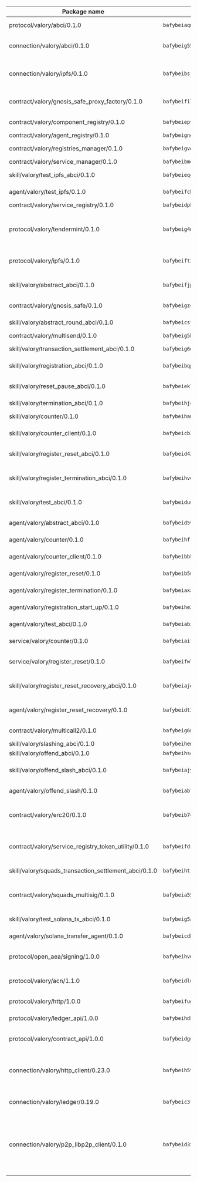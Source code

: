 | Package name                                                  | Package hash                                                  | Description                                                                                                                |
| ------------------------------------------------------------- | ------------------------------------------------------------- | -------------------------------------------------------------------------------------------------------------------------- |
| protocol/valory/abci/0.1.0                                    | `bafybeiaqmp7kocbfdboksayeqhkbrynvlfzsx4uy4x6nohywnmaig4an7u` | A protocol for ABCI requests and responses.                                                                                |
| connection/valory/abci/0.1.0                                  | `bafybeig552jslrpa2fznlmal3csfq676lovyk5il7kdtzjljty77u7z2fi` | connection to wrap communication with an ABCI server.                                                                      |
| connection/valory/ipfs/0.1.0                                  | `bafybeibsjllc2l62jvc4gdyv73irldlvbqlslytm4gw6xjvugcp5oylx44` | A connection responsible for uploading and downloading files from IPFS.                                                    |
| contract/valory/gnosis_safe_proxy_factory/0.1.0               | `bafybeifilkilg2vw5ry7zyof3mmwgnfinheusnu53dv3ocxhppypgaouo4` | Gnosis Safe proxy factory (GnosisSafeProxyFactory) contract                                                                |
| contract/valory/component_registry/0.1.0                      | `bafybeiepywewigowj533f55orx7oys3kk5lgdc247p2267scqfyp4gnqle` | Component registry contract                                                                                                |
| contract/valory/agent_registry/0.1.0                          | `bafybeignghdk7oqvyg722gz66tbuj2vj4vkatguj4b6lf5fqzqxkktcke4` | Agent registry contract                                                                                                    |
| contract/valory/registries_manager/0.1.0                      | `bafybeigvdzmxq2kfizvhwu43vcjlsddkftltv53e5xc7yqnadweari3kqi` | Registries Manager contract                                                                                                |
| contract/valory/service_manager/0.1.0                         | `bafybeibmqewfh5wnayopneyv4vx35n5k7loavzmcazyevntdoskw7vasom` | Service Manager contract                                                                                                   |
| skill/valory/test_ipfs_abci/0.1.0                             | `bafybeieq4332mrsrg2ugq35l7jibacrmwyu5dfpdlqel4ksw6igf326bhq` | IPFS e2e testing application.                                                                                              |
| agent/valory/test_ipfs/0.1.0                                  | `bafybeifchewswripb2lyoduwv5isjmj3kmmvv5vjxlfksjo4w3r67tq5iy` | Agent for testing the ABCI connection.                                                                                     |
| contract/valory/service_registry/0.1.0                        | `bafybeidpkiceitrh3w2j4o7ctjjsdbn3ma4lfvnlpyvks53exdsyjhoc5i` | Service Registry contract                                                                                                  |
| protocol/valory/tendermint/0.1.0                              | `bafybeig4mi3vmlv5zpbjbfuzcgida6j5f2nhrpedxicmrrfjweqc5r7cra` | A protocol for communication between two AEAs to share tendermint configuration details.                                   |
| protocol/valory/ipfs/0.1.0                                    | `bafybeiftxi2qhreewgsc5wevogi7yc5g6hbcbo4uiuaibauhv3nhfcdtvm` | A protocol specification for IPFS requests and responses.                                                                  |
| skill/valory/abstract_abci/0.1.0                              | `bafybeifjptmz2snflbonyl4hdb2yz2viz5dfl5fgcsw2kd5rpzcetxctyu` | The abci skill provides a template of an ABCI application.                                                                 |
| contract/valory/gnosis_safe/0.1.0                             | `bafybeigz4lf4b536uxb52tmqkfajdjtszclv67gtqitygrkaww4vzg2fle` | Gnosis Safe (GnosisSafeL2) contract                                                                                        |
| skill/valory/abstract_round_abci/0.1.0                        | `bafybeicsf7g3hewacvvvaug27lq3jnfdaxswz6izj3ty6tcg7uwpubo7va` | abstract round-based ABCI application                                                                                      |
| contract/valory/multisend/0.1.0                               | `bafybeig5byt5urg2d2bsecufxe5ql7f4mezg3mekfleeh32nmuusx66p4y` | MultiSend contract                                                                                                         |
| skill/valory/transaction_settlement_abci/0.1.0                | `bafybeig6eqxdrvxkma5kuxegyh3skt54om272thnxax5gccnwqrsskxfra` | ABCI application for transaction settlement.                                                                               |
| skill/valory/registration_abci/0.1.0                          | `bafybeibqpo2aujwglynifhrhk6rypeec4rllx26oiqgqrqb74dnkxhamny` | ABCI application for common apps.                                                                                          |
| skill/valory/reset_pause_abci/0.1.0                           | `bafybeiek7bjhjqhyednb6lrfrbyk7pdum445oli2wa6ci4q5s5f5jmpviu` | ABCI application for resetting and pausing app executions.                                                                 |
| skill/valory/termination_abci/0.1.0                           | `bafybeihjcdttp7rork42hig2y36q47p3ap3wexosteavow4bzwuicpuq6m` | Termination skill.                                                                                                         |
| skill/valory/counter/0.1.0                                    | `bafybeihawvsw2ug2u5rejdxahkqiuekrkjvdbzcg7sktxrlvvbtdo2yqqq` | The ABCI Counter application example.                                                                                      |
| skill/valory/counter_client/0.1.0                             | `bafybeicb37pj26xbknovfox5hwpuh26p3p44uh32tclpj5cwpgvhbmdl4y` | A client for the ABCI counter application.                                                                                 |
| skill/valory/register_reset_abci/0.1.0                        | `bafybeid4xyf3w6ujv4p7wujtel3nr35jvxpkypmunmhj7gv4bn7tdwzklu` | ABCI application for dummy skill that registers and resets                                                                 |
| skill/valory/register_termination_abci/0.1.0                  | `bafybeihvotigkmpnmvpcpx2y6xgnbdggs7fvdfdqbb5cklw52mmxyyavaq` | ABCI application for dummy skill that registers and resets                                                                 |
| skill/valory/test_abci/0.1.0                                  | `bafybeiduuq3t24wpkt4wh4s7adyqedlfoisbmmhzusebgxab4ryiqdqwh4` | ABCI application for testing the ABCI connection.                                                                          |
| agent/valory/abstract_abci/0.1.0                              | `bafybeid5vadtgrj3w43thjzkpfqaguufp2jh62mtcugsvmf6lcscmazycy` | The abstract ABCI AEA - for testing purposes only.                                                                         |
| agent/valory/counter/0.1.0                                    | `bafybeihfr5jc7tdfbanxiahfxrnzu37uup5k5kb2fqmw64tot473rnfh3y` | The ABCI Counter example as an AEA                                                                                         |
| agent/valory/counter_client/0.1.0                             | `bafybeibbkqmoihxh52kohj43riwqpgkijtbzw7vz56muopurqymz6t7v4q` | The ABCI Counter example as an AEA                                                                                         |
| agent/valory/register_reset/0.1.0                             | `bafybeib5whc6yncg4aog2aqjzrtf3fs3epzvywny5iljyylhsck34r3wbe` | Register reset to replicate Tendermint issue.                                                                              |
| agent/valory/register_termination/0.1.0                       | `bafybeiaxaxoqqhbfu4otlpj4h76late4yvpvjpfu3n6y5zlv4pkhrnk2te` | Register terminate to test the termination feature.                                                                        |
| agent/valory/registration_start_up/0.1.0                      | `bafybeihe2dqztuadwemnxlbbp4kbkjta2haptc2l7rgrvd2owshkvo5eam` | Registration start-up ABCI example.                                                                                        |
| agent/valory/test_abci/0.1.0                                  | `bafybeiabzayuxladtahgtednibrpdjiekmyxp5y3yzgstntu5evx6eb62m` | Agent for testing the ABCI connection.                                                                                     |
| service/valory/counter/0.1.0                                  | `bafybeiaittb5hshdwp6sjsmlk5omrplo26dczu4fv6d4pwb2et6sippjvu` | A set of agents incrementing a counter                                                                                     |
| service/valory/register_reset/0.1.0                           | `bafybeifw7k2olewd5c2isgxhnwqobgeb2p6ulbvgfmxvfq4jycrsvup6xe` | Test and debug tendermint reset mechanism.                                                                                 |
| skill/valory/register_reset_recovery_abci/0.1.0               | `bafybeiajq4kde54kgegznv3u63g5nsx6lptva2t7uwsyd7dasigqvj4cou` | ABCI application for dummy skill that registers and resets                                                                 |
| agent/valory/register_reset_recovery/0.1.0                    | `bafybeidt3i525xlv5wfjxn5mjumfagfnxcjq26x4ccsig62xwo4t5usbku` | Agent to showcase hard reset as a recovery mechanism.                                                                      |
| contract/valory/multicall2/0.1.0                              | `bafybeig6wx5lj3gxmkrxj2zqqbebkbvtrpflt3lqqsubf552fzye7zmwwy` | The MakerDAO multicall2 contract.                                                                                          |
| skill/valory/slashing_abci/0.1.0                              | `bafybeihemmspvdyyrh7ckmmqhis6aq6gr4fofkcr2sgfwwdbizjdhcocii` | Slashing skill.                                                                                                            |
| skill/valory/offend_abci/0.1.0                                | `bafybeihsoza42abnngnjwrcnqtrakpccaaicd5f5dkag477h3h5yrai46a` | Offend ABCI application.                                                                                                   |
| skill/valory/offend_slash_abci/0.1.0                          | `bafybeiajycisdkmsgsjfpkqhoec4j7smoslhkdy6qjmybq2elspqdbhpqe` | ABCI application used in order to test the slashing abci                                                                   |
| agent/valory/offend_slash/0.1.0                               | `bafybeiab7wzrif6g2b6vmkczyvzeljxzyyayyadg6mvcejapy23ozdk6vu` | Offend and slash to test the slashing feature.                                                                             |
| contract/valory/erc20/0.1.0                                   | `bafybeib7ctk3deleyxayrqvropewefr2muj4kcqe3t3wscak25bjmxnqwe` | The scaffold contract scaffolds a contract to be implemented by the developer.                                             |
| contract/valory/service_registry_token_utility/0.1.0          | `bafybeifdia2y5546tvk6xzxeaqzf2n5n7dutj2hdzbgenxohaqhjtnjqm4` | The scaffold contract scaffolds a contract to be implemented by the developer.                                             |
| skill/valory/squads_transaction_settlement_abci/0.1.0         | `bafybeihtrhsq6eganmzfm4r27tmgskiyfuvsavpnyudpriigivey44vkim` | ABCI application for transaction settlement.                                                                               |
| contract/valory/squads_multisig/0.1.0                         | `bafybeia55yraczrod5zhf2gvwichlrofhmydwzilgfzvecvw3aygs3rnpy` | The scaffold contract scaffolds a contract to be implemented by the developer.                                             |
| skill/valory/test_solana_tx_abci/0.1.0                        | `bafybeig5aub7xzxrqutom36vi67jz3q4mtdgxlsoo64d5opp6o4eg3tffi` | SOLANA e2e testing application.                                                                                            |
| agent/valory/solana_transfer_agent/0.1.0                      | `bafybeicdhoqoqzvd2fl4uel3egllpwctd4zjwa65nzvcpdelzaandsgzqu` | Register terminate to test the termination feature.                                                                        |
| protocol/open_aea/signing/1.0.0                               | `bafybeihv62fim3wl2bayavfcg3u5e5cxu3b7brtu4cn5xoxd6lqwachasi` | A protocol for communication between skills and decision maker.                                                            |
| protocol/valory/acn/1.1.0                                     | `bafybeidluaoeakae3exseupaea4i3yvvk5vivyt227xshjlffywwxzcxqe` | The protocol used for envelope delivery on the ACN.                                                                        |
| protocol/valory/http/1.0.0                                    | `bafybeifugzl63kfdmwrxwphrnrhj7bn6iruxieme3a4ntzejf6kmtuwmae` | A protocol for HTTP requests and responses.                                                                                |
| protocol/valory/ledger_api/1.0.0                              | `bafybeihdk6psr4guxmbcrc26jr2cbgzpd5aljkqvpwo64bvaz7tdti2oni` | A protocol for ledger APIs requests and responses.                                                                         |
| protocol/valory/contract_api/1.0.0                            | `bafybeidgu7o5llh26xp3u3ebq3yluull5lupiyeu6iooi2xyymdrgnzq5i` | A protocol for contract APIs requests and responses.                                                                       |
| connection/valory/http_client/0.23.0                          | `bafybeih5vzo22p2umhqo52nzluaanxx7kejvvpcpdsrdymckkyvmsim6gm` | The HTTP_client connection that wraps a web-based client connecting to a RESTful API specification.                        |
| connection/valory/ledger/0.19.0                               | `bafybeic3ft7l7ca3qgnderm4xupsfmyoihgi27ukotnz7b5hdczla2enya` | A connection to interact with any ledger API and contract API.                                                             |
| connection/valory/p2p_libp2p_client/0.1.0                     | `bafybeid3xg5k2ol5adflqloy75ibgljmol6xsvzvezebsg7oudxeeolz7e` | The libp2p client connection implements a tcp connection to a running libp2p node as a traffic delegate to send/receive envelopes to/from agents in the DHT. |
